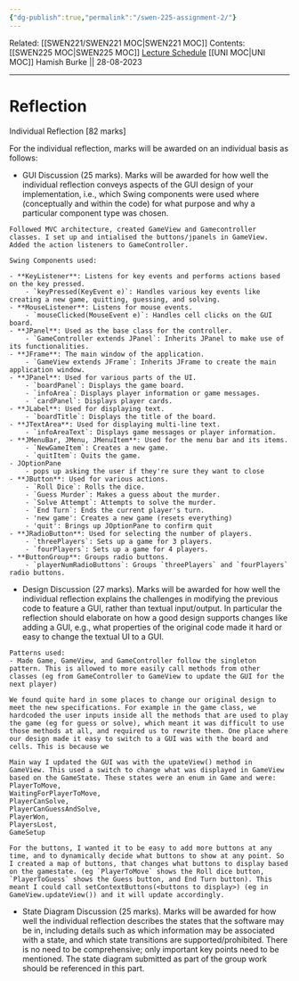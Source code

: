 ```yaml
---
{"dg-publish":true,"permalink":"/swen-225-assignment-2/"}
---
```


Related: [[SWEN221/SWEN221 MOC\|SWEN221 MOC]]
Contents: [[SWEN225 MOC\|SWEN225 MOC]]
[Lecture Schedule](https://ecs.wgtn.ac.nz/Courses/SWEN225_2023T2/CourseSchedule)
[[UNI MOC\|UNI MOC]]
Hamish Burke || 28-08-2023
***

# Reflection

Individual Reflection [82 marks]

For the individual reflection, marks will be awarded on an individual basis as follows: 

- GUI Discussion (25 marks). Marks will be awarded for how well the individual reflection conveys aspects of the GUI design of your implementation, i.e., which Swing components were used where (conceptually and within the code) for what purpose and why a particular component type was chosen. 

```
Followed MVC architecture, created GameView and Gamecontroller classes. I set up and intialised the buttons/jpanels in GameView. Added the action listeners to GameController.

Swing Components used:

- **KeyListener**: Listens for key events and performs actions based on the key pressed.
    - `keyPressed(KeyEvent e)`: Handles various key events like creating a new game, quitting, guessing, and solving.
- **MouseListener**: Listens for mouse events.
    - `mouseClicked(MouseEvent e)`: Handles cell clicks on the GUI board.
- **JPanel**: Used as the base class for the controller.
    - `GameController extends JPanel`: Inherits JPanel to make use of its functionalities.
- **JFrame**: The main window of the application.
    - `GameView extends JFrame`: Inherits JFrame to create the main application window.
- **JPanel**: Used for various parts of the UI.
    - `boardPanel`: Displays the game board.
    - `infoArea`: Displays player information or game messages.
    - `cardPanel`: Displays player cards.
- **JLabel**: Used for displaying text.
    - `boardTitle`: Displays the title of the board.
- **JTextArea**: Used for displaying multi-line text.
    - `infoAreaText`: Displays game messages or player information.
- **JMenuBar, JMenu, JMenuItem**: Used for the menu bar and its items.
    - `NewGameItem`: Creates a new game.
    - `quitItem`: Quits the game.
- JOptionPane
	- pops up asking the user if they're sure they want to close
- **JButton**: Used for various actions.
    - `Roll Dice`: Rolls the dice.
    - `Guess Murder`: Makes a guess about the murder.
    - `Solve Attempt`: Attempts to solve the murder.
    - `End Turn`: Ends the current player's turn.
    - 'new game': Creates a new game (resets everything)
    - 'quit': Brings up JOptionPane to confirm quit
- **JRadioButton**: Used for selecting the number of players.
    - `threePlayers`: Sets up a game for 3 players.
    - `fourPlayers`: Sets up a game for 4 players.
- **ButtonGroup**: Groups radio buttons.
    - `playerNumRadioButtons`: Groups `threePlayers` and `fourPlayers` radio buttons.
```

- Design Discussion (27 marks). Marks will be awarded for how well the individual reflection explains the challenges in modifying the previous code to feature a GUI, rather than textual input/output. In particular the reflection should elaborate on how a good design supports changes like adding a GUI, e.g., what properties of the original code made it hard or easy to change the textual UI to a GUI. 

```
Patterns used:
- Made Game, GameView, and GameController follow the singleton pattern. This is allowed to more easily call methods from other classes (eg from GameController to GameView to update the GUI for the next player)

We found quite hard in some places to change our original design to meet the new specifications. For example in the game class, we hardcoded the user inputs inside all the methods that are used to play the game (eg for guess or solve), which meant it was difficult to use those methods at all, and required us to rewrite them. One place where our design made it easy to switch to a GUI was with the board and cells. This is because we 

Main way I updated the GUI was with the upateView() method in GameView. This used a switch to change what was displayed in GameView based on the GameState. These states were an enum in Game and were: 
PlayerToMove,  
WaitingForPlayerToMove,  
PlayerCanSolve,  
PlayerCanGuessAndSolve,  
PlayerWon,  
PlayersLost,  
GameSetup

For the buttons, I wanted it to be easy to add more buttons at any time, and to dynamically decide what buttons to show at any point. So I created a map of buttons, that changes what buttons to display based on the gamestate. (eg `PlayerToMove` shows the Roll dice button, `PlayerToGuess` shows the Guess button, and End Turn button). This meant I could call setContextButtons(<buttons to display>) (eg in GameView.updateView()) and it will update accordingly.
```

- State Diagram Discussion (25 marks). Marks will be awarded for how well the individual reflection describes the states that the software may be in, including details such as which information may be associated with a state, and which state transitions are supported/prohibited. There is no need to be comprehensive; only important key points need to be mentioned. The state diagram submitted as part of the group work should be referenced in this part.

```

```